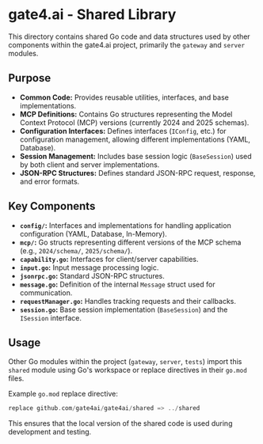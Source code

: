 # gate4.ai - Shared Library

This directory contains shared Go code and data structures used by other components within the gate4.ai project, primarily the `gateway` and `server` modules.

## Purpose

*   **Common Code:** Provides reusable utilities, interfaces, and base implementations.
*   **MCP Definitions:** Contains Go structures representing the Model Context Protocol (MCP) versions (currently 2024 and 2025 schemas).
*   **Configuration Interfaces:** Defines interfaces (`IConfig`, etc.) for configuration management, allowing different implementations (YAML, Database).
*   **Session Management:** Includes base session logic (`BaseSession`) used by both client and server implementations.
*   **JSON-RPC Structures:** Defines standard JSON-RPC request, response, and error formats.

## Key Components

*   **`config/`:** Interfaces and implementations for handling application configuration (YAML, Database, In-Memory).
*   **`mcp/`:** Go structs representing different versions of the MCP schema (e.g., `2024/schema/`, `2025/schema/`).
*   **`capability.go`:** Interfaces for client/server capabilities.
*   **`input.go`:** Input message processing logic.
*   **`jsonrpc.go`:** Standard JSON-RPC structures.
*   **`message.go`:** Definition of the internal `Message` struct used for communication.
*   **`requestManager.go`:** Handles tracking requests and their callbacks.
*   **`session.go`:** Base session implementation (`BaseSession`) and the `ISession` interface.

## Usage

Other Go modules within the project (`gateway`, `server`, `tests`) import this `shared` module using Go's workspace or replace directives in their `go.mod` files.

Example `go.mod` replace directive:

```go
replace github.com/gate4ai/gate4ai/shared => ../shared
```

This ensures that the local version of the shared code is used during development and testing.